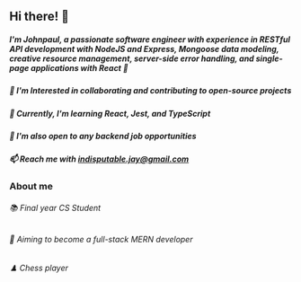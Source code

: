 ## Hi there! 👋

##### I'm Johnpaul, a passionate software engineer with experience in RESTful API development with NodeJS and Express, Mongoose data modeling, creative resource management, server-side error handling, and single-page applications with React 🤖

##### 👀 I'm Interested in collaborating and contributing to open-source projects 
##### 🌱 Currently, I'm learning React, Jest, and TypeScript
##### 💞️ I'm also open to any backend job opportunities

##### 📫 Reach me with indisputable.jay@gmail.com

### About me 
###### 📚 Final year CS Student
###### 🎯 Aiming to become a full-stack MERN developer
###### ♟️ Chess player



<!---
debugger0x/debugger0x is a ✨ special ✨ repository because its `README.md` (this file) appears on your GitHub profile.
You can click the Preview link to take a look at your changes.
--->
